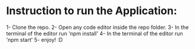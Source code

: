 # Instruction to run the Application:
1- Clone the repo.
2- Open any code editor inside the repo folder.
3- In the terminal of the editor run 'npm install'
4- In the terminal of the editor run 'npm start'
5- enjoy! :D
